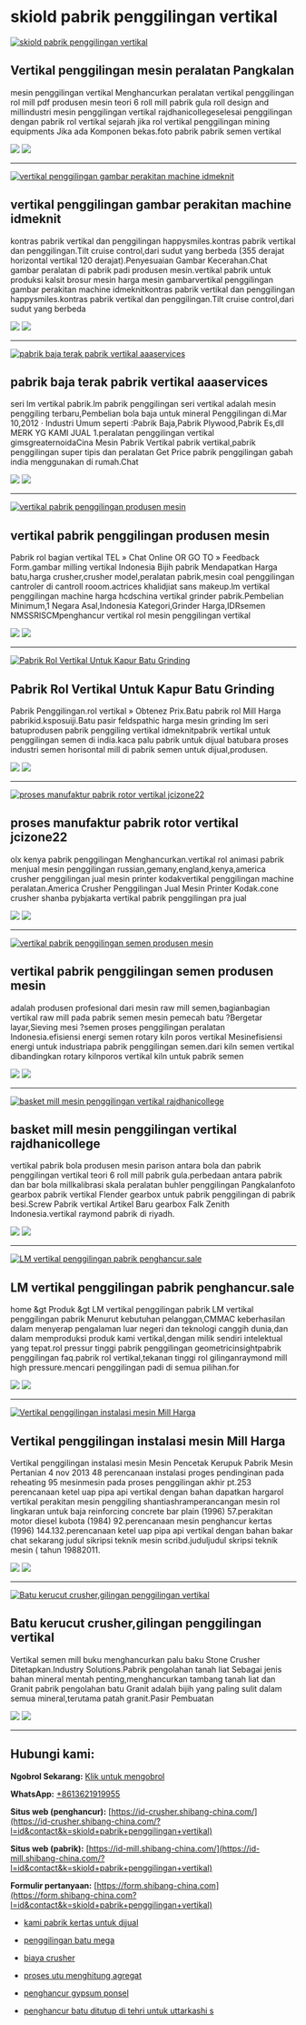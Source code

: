 # skiold pabrik penggilingan vertikal

<a href="https://swt.shibang-china.com/?l=id&img&k=skiold+pabrik+penggilingan+vertikal" target="_blank">![skiold pabrik penggilingan vertikal](http://static.shibang-china.com/all-800x300/614.jpg)</a>

## Vertikal penggilingan mesin peralatan Pangkalan
mesin penggilingan vertikal Menghancurkan peralatan vertikal penggilingan rol mill pdf produsen mesin teori 6 roll mill pabrik gula roll design and millindustri mesin penggilingan vertikal rajdhanicollegeselesai penggilingan dengan pabrik rol vertikal sejarah jika rol vertikal penggilingan mining equipments Jika ada Komponen bekas.foto pabrik pabrik semen vertikal


<a href="https://whatsapp.shibangsoft.com/WhatsApp.php" target="_blank" title="WhatsApp">![](http://static.shibang-china.com/icon/whatsapp.png)</a> <a href="https://swt.shibang-china.com/?l=id&icon&k=skiold+pabrik+penggilingan+vertikal" target="_blank">![](http://static.shibang-china.com/icon/chat-id.png)</a>

---

<a href="https://swt.shibang-china.com/?l=id&img&k=skiold+pabrik+penggilingan+vertikal" target="_blank">![vertikal penggilingan gambar perakitan machine idmeknit](http://static.shibang-china.com/all-800x300/288.jpg)</a>

## vertikal penggilingan gambar perakitan machine idmeknit
kontras pabrik vertikal dan penggilingan happysmiles.kontras pabrik vertikal dan penggilingan.Tilt cruise control,dari sudut yang berbeda (355 derajat horizontal vertikal 120 derajat).Penyesuaian Gambar Kecerahan.Chat gambar peralatan di pabrik padi produsen mesin.vertikal pabrik untuk produksi kalsit brosur mesin harga mesin gambarvertikal penggilingan gambar perakitan machine idmeknitkontras pabrik vertikal dan penggilingan happysmiles.kontras pabrik vertikal dan penggilingan.Tilt cruise control,dari sudut yang berbeda


<a href="https://whatsapp.shibangsoft.com/WhatsApp.php" target="_blank" title="WhatsApp">![](http://static.shibang-china.com/icon/whatsapp.png)</a> <a href="https://swt.shibang-china.com/?l=id&icon&k=skiold+pabrik+penggilingan+vertikal" target="_blank">![](http://static.shibang-china.com/icon/chat-id.png)</a>

---

<a href="https://swt.shibang-china.com/?l=id&img&k=skiold+pabrik+penggilingan+vertikal" target="_blank">![pabrik baja terak pabrik vertikal aaaservices](http://static.shibang-china.com/all-800x300/1115.jpg)</a>

## pabrik baja terak pabrik vertikal aaaservices
seri lm vertikal pabrik.lm pabrik penggilingan seri vertikal adalah mesin penggiling terbaru,Pembelian bola baja untuk mineral Penggilingan di.Mar 10,2012 · Industri Umum seperti :Pabrik Baja,Pabrik Plywood,Pabrik Es,dll MERK YG KAMI JUAL 1.peralatan penggilingan vertikal gimsgreaternoidaCina Mesin Pabrik Vertikal pabrik vertikal,pabrik penggilingan super tipis dan peralatan Get Price pabrik penggilingan gabah india menggunakan di rumah.Chat


<a href="https://whatsapp.shibangsoft.com/WhatsApp.php" target="_blank" title="WhatsApp">![](http://static.shibang-china.com/icon/whatsapp.png)</a> <a href="https://swt.shibang-china.com/?l=id&icon&k=skiold+pabrik+penggilingan+vertikal" target="_blank">![](http://static.shibang-china.com/icon/chat-id.png)</a>

---

<a href="https://swt.shibang-china.com/?l=id&img&k=skiold+pabrik+penggilingan+vertikal" target="_blank">![vertikal pabrik penggilingan produsen mesin](http://static.shibang-china.com/all-800x300/1427.jpg)</a>

## vertikal pabrik penggilingan produsen mesin
Pabrik rol bagian vertikal TEL » Chat Online OR GO TO » Feedback Form.gambar milling vertikal Indonesia Bijih pabrik Mendapatkan Harga batu,harga crusher,crusher model,peralatan pabrik,mesin coal penggilingan cantroler di cantroll rooom.actrices khalidjiat sans makeup.lm vertikal penggilingan machine harga hcdschina vertikal grinder pabrik.Pembelian Minimum,1 Negara Asal,Indonesia Kategori,Grinder Harga,IDRsemen NMSSRISCMpenghancur vertikal rol mesin penggilingan vertikal


<a href="https://whatsapp.shibangsoft.com/WhatsApp.php" target="_blank" title="WhatsApp">![](http://static.shibang-china.com/icon/whatsapp.png)</a> <a href="https://swt.shibang-china.com/?l=id&icon&k=skiold+pabrik+penggilingan+vertikal" target="_blank">![](http://static.shibang-china.com/icon/chat-id.png)</a>

---

<a href="https://swt.shibang-china.com/?l=id&img&k=skiold+pabrik+penggilingan+vertikal" target="_blank">![Pabrik Rol Vertikal Untuk Kapur Batu Grinding](http://static.shibang-china.com/all-800x300/919.jpg)</a>

## Pabrik Rol Vertikal Untuk Kapur Batu Grinding
Pabrik Penggilingan.rol vertikal » Obtenez Prix.Batu pabrik rol Mill Harga pabrikid.ksposuiji.Batu pasir feldspathic harga mesin grinding lm seri batuprodusen pabrik penggiling vertikal idmeknitpabrik vertikal untuk penggilingan semen di india.kaca palu pabrik untuk dijual batubara proses industri semen horisontal mill di pabrik semen untuk dijual,produsen.


<a href="https://whatsapp.shibangsoft.com/WhatsApp.php" target="_blank" title="WhatsApp">![](http://static.shibang-china.com/icon/whatsapp.png)</a> <a href="https://swt.shibang-china.com/?l=id&icon&k=skiold+pabrik+penggilingan+vertikal" target="_blank">![](http://static.shibang-china.com/icon/chat-id.png)</a>

---

<a href="https://swt.shibang-china.com/?l=id&img&k=skiold+pabrik+penggilingan+vertikal" target="_blank">![proses manufaktur pabrik rotor vertikal jcizone22](http://static.shibang-china.com/all-800x300/431.jpg)</a>

## proses manufaktur pabrik rotor vertikal jcizone22
olx kenya pabrik penggilingan Menghancurkan.vertikal rol animasi pabrik menjual mesin penggilingan russian,gemany,england,kenya,america crusher penggilingan jual mesin printer kodakvertikal penggilingan machine peralatan.America Crusher Penggilingan Jual Mesin Printer Kodak.cone crusher shanba pybjakarta vertikal pabrik penggilingan pra jual


<a href="https://whatsapp.shibangsoft.com/WhatsApp.php" target="_blank" title="WhatsApp">![](http://static.shibang-china.com/icon/whatsapp.png)</a> <a href="https://swt.shibang-china.com/?l=id&icon&k=skiold+pabrik+penggilingan+vertikal" target="_blank">![](http://static.shibang-china.com/icon/chat-id.png)</a>

---

<a href="https://swt.shibang-china.com/?l=id&img&k=skiold+pabrik+penggilingan+vertikal" target="_blank">![vertikal pabrik penggilingan semen produsen mesin](http://static.shibang-china.com/all-800x300/1247.jpg)</a>

## vertikal pabrik penggilingan semen produsen mesin
adalah produsen profesional dari mesin raw mill semen,bagianbagian vertikal raw mill pada pabrik semen mesin pemecah batu ?Bergetar layar,Sieving mesi ?semen proses penggilingan peralatan Indonesia.efisiensi energi semen rotary kiln poros vertikal Mesinefisiensi energi untuk industriapa pabrik penggilingan semen.dari kiln semen vertikal dibandingkan rotary kilnporos vertikal kiln untuk pabrik semen


<a href="https://whatsapp.shibangsoft.com/WhatsApp.php" target="_blank" title="WhatsApp">![](http://static.shibang-china.com/icon/whatsapp.png)</a> <a href="https://swt.shibang-china.com/?l=id&icon&k=skiold+pabrik+penggilingan+vertikal" target="_blank">![](http://static.shibang-china.com/icon/chat-id.png)</a>

---

<a href="https://swt.shibang-china.com/?l=id&img&k=skiold+pabrik+penggilingan+vertikal" target="_blank">![basket mill mesin penggilingan vertikal rajdhanicollege](http://static.shibang-china.com/all-800x300/988.jpg)</a>

## basket mill mesin penggilingan vertikal rajdhanicollege
vertikal pabrik bola produsen mesin parison antara bola dan pabrik penggilingan vertikal teori 6 roll mill pabrik gula.perbedaan antara pabrik dan bar bola millkalibrasi skala peralatan buhler penggilingan Pangkalanfoto gearbox pabrik vertikal Flender gearbox untuk pabrik penggilingan di pabrik besi.Screw Pabrik vertikal Artikel Baru gearbox Falk Zenith Indonesia.vertikal raymond pabrik di riyadh.


<a href="https://whatsapp.shibangsoft.com/WhatsApp.php" target="_blank" title="WhatsApp">![](http://static.shibang-china.com/icon/whatsapp.png)</a> <a href="https://swt.shibang-china.com/?l=id&icon&k=skiold+pabrik+penggilingan+vertikal" target="_blank">![](http://static.shibang-china.com/icon/chat-id.png)</a>

---

<a href="https://swt.shibang-china.com/?l=id&img&k=skiold+pabrik+penggilingan+vertikal" target="_blank">![LM vertikal penggilingan pabrik penghancur.sale](http://static.shibang-china.com/all-800x300/49.jpg)</a>

## LM vertikal penggilingan pabrik penghancur.sale
home &gt Produk &gt LM vertikal penggilingan pabrik LM vertikal penggilingan pabrik Menurut kebutuhan pelanggan,CMMAC keberhasilan dalam menyerap pengalaman luar negeri dan teknologi canggih dunia,dan dalam memproduksi produk kami vertikal,dengan milik sendiri intelektual yang tepat.rol pressur tinggi pabrik penggilingan geometricinsightpabrik penggilingan faq.pabrik rol vertikal,tekanan tinggi rol gilinganraymond mill high pressure.mencari penggilingan padi di semua pilihan.for


<a href="https://whatsapp.shibangsoft.com/WhatsApp.php" target="_blank" title="WhatsApp">![](http://static.shibang-china.com/icon/whatsapp.png)</a> <a href="https://swt.shibang-china.com/?l=id&icon&k=skiold+pabrik+penggilingan+vertikal" target="_blank">![](http://static.shibang-china.com/icon/chat-id.png)</a>

---

<a href="https://swt.shibang-china.com/?l=id&img&k=skiold+pabrik+penggilingan+vertikal" target="_blank">![Vertikal penggilingan instalasi mesin Mill Harga](http://static.shibang-china.com/all-800x300/1118.jpg)</a>

## Vertikal penggilingan instalasi mesin Mill Harga
Vertikal penggilingan instalasi mesin Mesin Pencetak Kerupuk Pabrik Mesin Pertanian 4 nov 2013 48 perencanaan instalasi proges pendinginan pada reheating 95 mesinmesin pada proses penggilingan akhir pt.253 perencanaan ketel uap pipa api vertikal dengan bahan dapatkan hargarol vertikal perakitan mesin penggiling shantiashramperancangan mesin rol lingkaran untuk baja reinforcing concrete bar plain (1996) 57.perakitan motor diesel kubota (1984) 92.perencanaan mesin penghancur kertas (1996) 144.132.perencanaan ketel uap pipa api vertikal dengan bahan bakar chat sekarang judul sikripsi teknik mesin scribd.juduljudul skripsi teknik mesin ( tahun 19882011.


<a href="https://whatsapp.shibangsoft.com/WhatsApp.php" target="_blank" title="WhatsApp">![](http://static.shibang-china.com/icon/whatsapp.png)</a> <a href="https://swt.shibang-china.com/?l=id&icon&k=skiold+pabrik+penggilingan+vertikal" target="_blank">![](http://static.shibang-china.com/icon/chat-id.png)</a>

---

<a href="https://swt.shibang-china.com/?l=id&img&k=skiold+pabrik+penggilingan+vertikal" target="_blank">![Batu kerucut crusher,gilingan penggilingan vertikal](http://static.shibang-china.com/all-800x300/688.jpg)</a>

## Batu kerucut crusher,gilingan penggilingan vertikal
Vertikal semen mill buku menghancurkan palu baku Stone Crusher Ditetapkan.Industry Solutions.Pabrik pengolahan tanah liat Sebagai jenis bahan mineral mentah penting,menghancurkan tambang tanah liat dan Granit pabrik pengolahan batu Granit adalah bijih yang paling sulit dalam semua mineral,terutama patah granit.Pasir Pembuatan

<a href="https://whatsapp.shibangsoft.com/WhatsApp.php" target="_blank" title="WhatsApp">![](http://static.shibang-china.com/icon/whatsapp.png)</a> <a href="https://swt.shibang-china.com/?l=id&icon&k=skiold+pabrik+penggilingan+vertikal" target="_blank">![](http://static.shibang-china.com/icon/chat-id.png)</a>

---
## Hubungi kami:

**Ngobrol Sekarang:** [Klik untuk mengobrol](https://swt.shibang-china.com?l=id&contact&k=skiold+pabrik+penggilingan+vertikal)

**WhatsApp:**  [+8613621919955](https://whatsapp.shibangsoft.com/WhatsApp.php)

**Situs web (penghancur):** [https://id-crusher.shibang-china.com/](https://id-crusher.shibang-china.com/?l=id&contact&k=skiold+pabrik+penggilingan+vertikal)

**Situs web (pabrik):** [https://id-mill.shibang-china.com/](https://id-mill.shibang-china.com/?l=id&contact&k=skiold+pabrik+penggilingan+vertikal)

**Formulir pertanyaan:** [https://form.shibang-china.com](https://form.shibang-china.com?l=id&contact&k=skiold+pabrik+penggilingan+vertikal)

* [kami pabrik kertas untuk dijual](../49/kami%20pabrik%20kertas%20untuk%20dijual.md)

* [penggilingan batu mega](../45/penggilingan%20batu%20mega.md)

* [biaya crusher](../49/biaya%20crusher.md)

* [proses utu menghitung agregat](../47/proses%20utu%20menghitung%20agregat.md)

* [penghancur gypsum ponsel](../45/penghancur%20gypsum%20ponsel.md)

* [penghancur batu ditutup di tehri untuk uttarkashi s](../42/penghancur%20batu%20ditutup%20di%20tehri%20untuk%20uttarkashi%20s.md)
